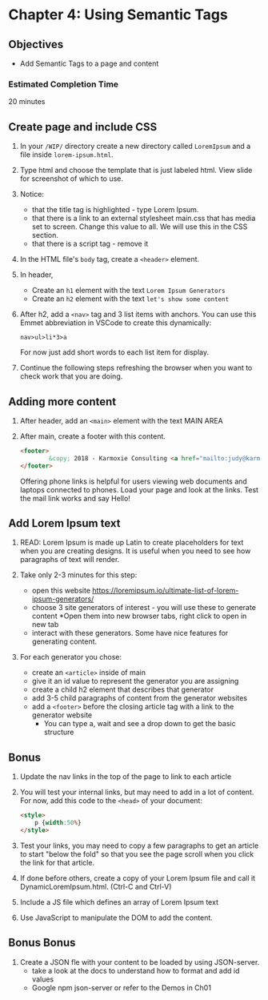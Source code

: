 # Chapter 4: Using Semantic Tags

## Objectives
* Add Semantic Tags to a page and content

### Estimated Completion Time 
20 minutes

## Create page and include CSS
 
1. In your `/WIP/` directory create a new directory called `LoremIpsum` and a file inside `lorem-ipsum.html`. 

1. Type html and choose the template that is just labeled html. View slide for screenshot of which to use.

1. Notice:
    * that the title tag is highlighted - type Lorem Ipsum.
    * that there is a link to an external stylesheet main.css that has media set to screen. Change this value to all. We will use this in the CSS section.
    * that there is a script tag - remove it

1. In the HTML file's `body` tag, create a `<header>` element.

1. In header,  
    * Create an `h1` element with the text `Lorem Ipsum Generators`
    * Create an `h2` element with the text `let's show some content`
   
1. After h2, add a `<nav>` tag and 3 list items with anchors.  You can use this Emmet abbreviation in VSCode to create this dynamically:
    ```
    nav>ul>li*3>a
    ```

    For now just add short words to each list item for display. 

1. Continue the following steps refreshing the browser when you want to check work that you are doing.

## Adding more content 

1. After header, add an `<main>` element with the text MAIN AREA   

1. After main, create a footer with this content. 
    ```html
    <footer>
            &copy; 2018 - Karmoxie Consulting <a href="mailto:judy@karmoxie.com?subject=CSS%20Exercise">judy@karmoxie.com</a> or <a href="tel:412-353-9161">412-353-9161</a>
    </footer>
    ```

    Offering phone links is helpful for users viewing web documents and laptops connected to phones. Load your page and look at the links. Test the mail link works and say Hello!

## Add Lorem Ipsum text

1. READ: Lorem Ipsum is made up Latin to create placeholders for text when you are creating designs. It is useful when you need to see how paragraphs of text will render.
    
1. Take only 2-3 minutes for this step:
    * open this website https://loremipsum.io/ultimate-list-of-lorem-ipsum-generators/
    * choose 3 site generators of interest - you will use these to generate content
        *Open them into new browser tabs, right click to open in new tab 
    * interact with these generators. Some have nice features for generating content. 

1. For each generator you chose:
    * create an `<article>` inside of main
    * give it an id value to represent the generator you are assigning
    * create a child h2 element that describes that generator
    * add 3-5 child paragraphs of content from the generator websites
    * add a `<footer>` before the closing article tag with a link to the generator website
        * You can type a, wait and see a drop down to get the basic structure
    
## Bonus

1. Update the nav links in the top of the page to link to each article 

1. You will test your internal links, but may need to add in a lot of content. For now, add this code to the `<head>` of your document:
    ```html
    <style>
        p {width:50%}
    </style>
    ```

1. Test your links, you may need to copy a few paragraphs to get an article to start "below the fold" so that you see the page scroll when you click the link for that article.
    
1. If done before others, create a copy of your Lorem Ipsum file and call it DynamicLoremIpsum.html. (Ctrl-C and Ctrl-V)

1. Include a JS file which defines an array of Lorem Ipsum text

1. Use JavaScript to manipulate the DOM to add the content.

## Bonus Bonus
1. Create a JSON fle with your content to be loaded by using JSON-server.
    * take a look at the docs to understand how to format and add id values
    * Google npm json-server or refer to the Demos in Ch01 